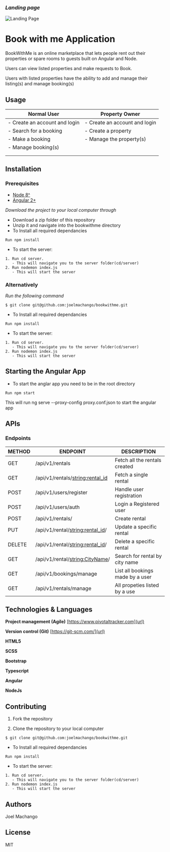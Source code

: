 ### _Landing page_

![Landing Page](ui/assets/images/screenshots/landing-header.png)

# Book with me Application

BookWithMe is an online marketplace that lets people rent out their properties or spare rooms to guests built on Angular and Node.

Users can view listed properties and make requests to Book. 

Users with listed properties have the ability to add and manage their listing(s) and manage booking(s)


## Usage

| Normal User                                   | Property Owner                   |
| --------------------------------------------- | -------------------------------- |
| - Create an account and login                 | - Create an account and login    |
| - Search for a booking                        | - Create a property              |
| - Make a booking                              | - Manage the property(s)         |
| - Manage booking(s)                           |                                  |
|                                               |                                  |
|                                               |                                  |


##  Installation

### Prerequisites

- [Node 8^](https://nodejs.org/en/)
- [Angular 2+](https://angular.io/)

_Download the project to your local computer through_

- Download a zip folder of this repository
- Unzip it and navigate into the bookwithme directory
- To Install all required dependancies
```
Run npm install
```
- To start the server:
```
1. Run cd server.
   - This will navigate you to the server folder(cd/server)
2. Run nodemon index.js
   - This will start the server 
```

### Alternatively

_Run the following command_

```
$ git clone git@github.com:joelmachango/bookwithme.git
```
- To Install all required dependancies
```
Run npm install
```
- To start the server:
```
1. Run cd server.
   - This will navigate you to the server folder(cd/server)
2. Run nodemon index.js
   - This will start the server 
```

## Starting the Angular App
- To start the anglar app you need to be in the root directory 
```
Run npm start
```
This will run ng serve --proxy-config proxy.conf.json to start the angular app


## APIs

### Endpoints

| METHOD | ENDPOINT                                      | DESCRIPTION                      |
| ------ | --------------------------------------------- | -------------------------------- |
| GET    | /api/v1/rentals                               | Fetch all the rentals created    |
| GET    | /api/v1/rentals/<string:rental_id>            | Fetch a single rental            |
| POST   | /api/v1/users/register                        | Handle user registration         |
| POST   | /api/v1/users/auth                            | Login a Registered user          |
| POST   | /api/v1/rentals/                              | Create rental                    |
| PUT    | /api/v1/rental/<string:rental_id>/            | Update a specific rental         |
| DELETE | /api/v1/rental/<string:rental_id>/            | Delete a specific rental         |
| GET    | /api/v1/rental/<string:CityName>/             | Search for rental by city name   |
| GET    | /api/v1/bookings/manage                       | List all bookings made by a user |
| GET    | /api/v1/rentals/manage                        | All propeties listed by a use    |



## Technologies & Languages

**Project management (Agile)** [https://www.pivotaltracker.com](url)

**Version control (Git)** [https://git-scm.com/](url)

**HTML5**

**SCSS**

**Bootstrap**

**Typescript**

**Angular**

**NodeJs**


## Contributing

1.  Fork the repository

2.  Clone the repository to your local computer

```
$ git clone git@github.com:joelmachango/bookwithme.git
```
- To Install all required dependancies
```
Run npm install
```
- To start the server:
```
1. Run cd server.
   - This will navigate you to the server folder(cd/server)
2. Run nodemon index.js
   - This will start the server 
```

## Authors

Joel Machango

## License

MIT



